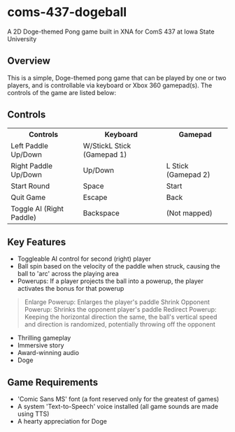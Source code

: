 coms-437-dogeball
=================

A 2D Doge-themed Pong game built in XNA for ComS 437 at Iowa State University


Overview
-------
This is a simple, Doge-themed pong game that can be played by one or two players, and is controllable via keyboard or Xbox 360 gamepad(s). The controls of the game are listed below:


<!---
Controls
╔══════════════════════════╦════════════════════════════╦═════════════════════╗
║         Controls         ║          Keyboard          ║       Gamepad       ║
╠══════════════════════════╬════════════════════════════╬═════════════════════╣
║ Left Paddle Up/Down      ║ W/StickL Stick (Gamepad 1) ║                     ║
║ Right Paddle Up/Down     ║ Up/Down                    ║ L Stick (Gamepad 2) ║
║ Start Round              ║ Space                      ║ Start               ║
║ Quit Game                ║ Escape                     ║ Back                ║
║ Toggle AI (Right Paddle) ║ Backspace                  ║ (Not mapped)        ║
╚══════════════════════════╩════════════════════════════╩═════════════════════╝
-->
Controls
--------

<table><tbody><tr><th>Controls</th><th>Keyboard</th><th>Gamepad</th></tr><tr><td>Left Paddle Up/Down</td><td>W/StickL Stick (Gamepad 1)</td><td> </td></tr><tr><td>Right Paddle Up/Down</td><td>Up/Down</td><td>L Stick (Gamepad 2)</td></tr><tr><td>Start Round</td><td>Space</td><td>Start</td></tr><tr><td>Quit Game</td><td>Escape</td><td>Back</td></tr><tr><td>Toggle AI (Right Paddle)</td><td>Backspace</td><td>(Not mapped)</td></tr></tbody></table>

Key Features
------------

* Toggleable AI control for second (right) player
* Ball spin based on the velocity of the paddle when struck, causing the ball to 'arc' across the playing area
* Powerups: If a player projects the ball into a powerup, the player activates the bonus for that powerup
> Enlarge Powerup: Enlarges the player's paddle
> Shrink Opponent Powerup: Shrinks the opponent player's paddle
> Redirect Powerup: Keeping the horizontal direction the same, the ball's vertical speed and direction is randomized, potentially throwing off the opponent
* Thrilling gameplay
* Immersive story
* Award-winning audio
* Doge

Game Requirements
-----------------           
* 'Comic Sans MS' font (a font reserved only for the greatest of games)
* A system 'Text-to-Speech' voice installed (all game sounds are made using TTS)
* A hearty appreciation for Doge